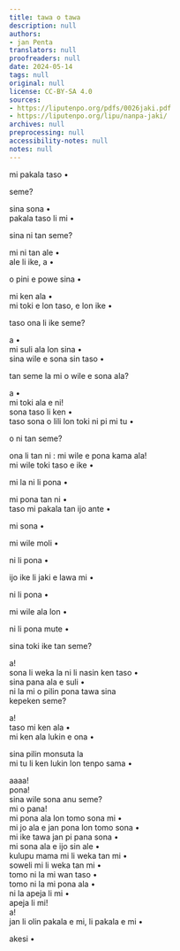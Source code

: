 ```yaml
---
title: tawa o tawa
description: null
authors:
- jan Penta
translators: null
proofreaders: null
date: 2024-05-14
tags: null
original: null
license: CC-BY-SA 4.0
sources:
- https://liputenpo.org/pdfs/0026jaki.pdf
- https://liputenpo.org/lipu/nanpa-jaki/
archives: null
preprocessing: null
accessibility-notes: null
notes: null
---
```


mi pakala taso •

seme?

sina sona •  
pakala taso li mi •

sina ni tan seme?

mi ni tan ale •  
ale li ike, a •

o pini e powe sina •

mi ken ala •  
mi toki e lon taso, e lon ike •

taso ona li ike seme?

a •  
mi suli ala lon sina •  
sina wile e sona sin taso •

tan seme la mi o wile e sona ala?

a •  
mi toki ala e ni!  
sona taso li ken •  
taso sona o lili lon toki ni pi mi tu •

o ni tan seme?

ona li tan ni : mi wile e pona kama ala!  
mi wile toki taso e ike •

mi la ni li pona •

mi pona tan ni •  
taso mi pakala tan ijo ante •

mi sona •

mi wile moli •

ni li pona •

ijo ike li jaki e lawa mi •

ni li pona •

mi wile ala lon •

ni li pona mute •

sina toki ike tan seme?

a!  
sona li weka la ni li nasin ken taso •  
sina pana ala e suli •  
ni la mi o pilin pona tawa sina  
kepeken seme?

a!  
taso mi ken ala •  
mi ken ala lukin e ona •

sina pilin monsuta la  
mi tu li ken lukin lon tenpo sama •

aaaa!  
pona!  
sina wile sona anu seme?  
mi o pana!  
mi pona ala lon tomo sona mi •  
mi jo ala e jan pona lon tomo sona •  
mi ike tawa jan pi pana sona •  
mi sona ala e ijo sin ale •  
kulupu mama mi li weka tan mi •  
soweli mi li weka tan mi •  
tomo ni la mi wan taso •  
tomo ni la mi pona ala •  
ni la apeja li mi •  
apeja li mi!  
a!  
jan li olin pakala e mi, li pakala e mi •

akesi •